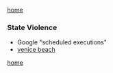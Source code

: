 [home](/)

### State Violence
+ Google "scheduled executions"
+ [venice beach](https://twitter.com/Shellbell5651/status/1422661357426462722?s=20)

[home](/)
